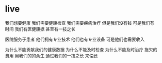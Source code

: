 # live
 我们想要健康
 我们需要健康检查
 我们需要疾病治疗
 但是我们没有钱
 可是我们有时间
 我们有医健康据
 甚至有一技之长

 医院服务于患者
 他们拥有专业技术
 他们也有专业设备
 可是他们也需要收入

 为什么不能贡献我们的健康数据
 为什么不能及时检查
 为什么不能及时治疗
 拖欠的费用
 用我们的的余生
 通过我们的一技之长
 来偿还

